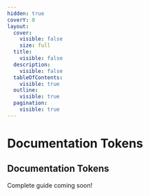```yaml
---
hidden: true
coverY: 0
layout:
  cover:
    visible: false
    size: full
  title:
    visible: false
  description:
    visible: false
  tableOfContents:
    visible: true
  outline:
    visible: true
  pagination:
    visible: true
---
```


# Documentation Tokens

## Documentation Tokens

Complete guide coming soon!

